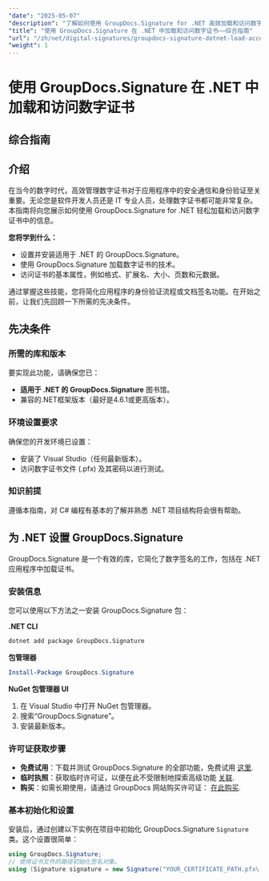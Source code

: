 ```yaml
---
"date": "2025-05-07"
"description": "了解如何使用 GroupDocs.Signature for .NET 高效加载和访问数字证书。本分步指南将帮助您增强应用程序的安全功能。"
"title": "使用 GroupDocs.Signature 在 .NET 中加载和访问数字证书——综合指南"
"url": "/zh/net/digital-signatures/groupdocs-signature-dotnet-load-access-digital-certificates/"
"weight": 1
---
```


# 使用 GroupDocs.Signature 在 .NET 中加载和访问数字证书
## 综合指南

## 介绍
在当今的数字时代，高效管理数字证书对于应用程序中的安全通信和身份验证至关重要。无论您是软件开发人员还是 IT 专业人员，处理数字证书都可能非常复杂。本指南将向您展示如何使用 GroupDocs.Signature for .NET 轻松加载和访问数字证书中的信息。

**您将学到什么：**
- 设置并安装适用于 .NET 的 GroupDocs.Signature。
- 使用 GroupDocs.Signature 加载数字证书的技术。
- 访问证书的基本属性，例如格式、扩展名、大小、页数和元数据。

通过掌握这些技能，您将简化应用程序的身份验证流程或文档签名功能。在开始之前，让我们先回顾一下所需的先决条件。

## 先决条件
### 所需的库和版本
要实现此功能，请确保您已：
- **适用于 .NET 的 GroupDocs.Signature** 图书馆。
- 兼容的.NET框架版本（最好是4.6.1或更高版本）。

### 环境设置要求
确保您的开发环境已设置：
- 安装了 Visual Studio（任何最新版本）。
- 访问数字证书文件 (.pfx) 及其密码以进行测试。

### 知识前提
遵循本指南，对 C# 编程有基本的了解并熟悉 .NET 项目结构将会很有帮助。 

## 为 .NET 设置 GroupDocs.Signature
GroupDocs.Signature 是一个有效的库，它简化了数字签名的工作，包括在 .NET 应用程序中加载证书。

### 安装信息
您可以使用以下方法之一安装 GroupDocs.Signature 包：

**.NET CLI**
```bash
dotnet add package GroupDocs.Signature
```

**包管理器**
```powershell
Install-Package GroupDocs.Signature
```

**NuGet 包管理器 UI**
1. 在 Visual Studio 中打开 NuGet 包管理器。
2. 搜索“GroupDocs.Signature”。
3. 安装最新版本。

### 许可证获取步骤
- **免费试用**：下载并测试 GroupDocs.Signature 的全部功能，免费试用 [这里](https://releases。groupdocs.com/signature/net/).
- **临时执照**：获取临时许可证，以便在此不受限制地探索高级功能 [关联](https://purchase。groupdocs.com/temporary-license/).
- **购买**：如需长期使用，请通过 GroupDocs 网站购买许可证： [在此购买](https://purchase。groupdocs.com/buy).

### 基本初始化和设置
安装后，通过创建以下实例在项目中初始化 GroupDocs.Signature `Signature` 类。这个设置很简单：

```csharp
using GroupDocs.Signature;
// 使用证书文件的路径初始化签名对象。
using (Signature signature = new Signature("YOUR_CERTIFICATE_PATH.pfx\